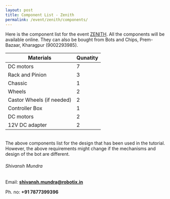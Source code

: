 ```yaml
---
layout: post
title: Component List - Zenith
permalink: /event/zenith/components/
---
```

Here is the component list for the event [ZENITH](/tutorial/event/zenith/). All the components will be available online. They can also be bought from Bots and Chips, Prem-Bazaar, Kharagpur (9002293985).

| Materials                                         | Qunatity    |
|---------------------------------------------------|-------------|
|DC motors                                          | 7           |
|Rack and Pinion                                    | 3           |
|Chassic                                            | 1           |
|Wheels                                             | 2           |
|Castor Wheels (if needed)                          | 2           |
|Controller Box                                     | 1           |
|DC motors                                          | 2           |
|12V DC adapter                                     | 2           |

<br>
The above components list for the design that has been used in the tutorial. However, the above requirements might change if the mechanisms and design of the bot are different.

###### Shivansh Mundra

Email: **[shivansh.mundra@robotix.in](mailto:shivansh.mundra@robotix.in)**

Ph. no: **+91 7877399396**
